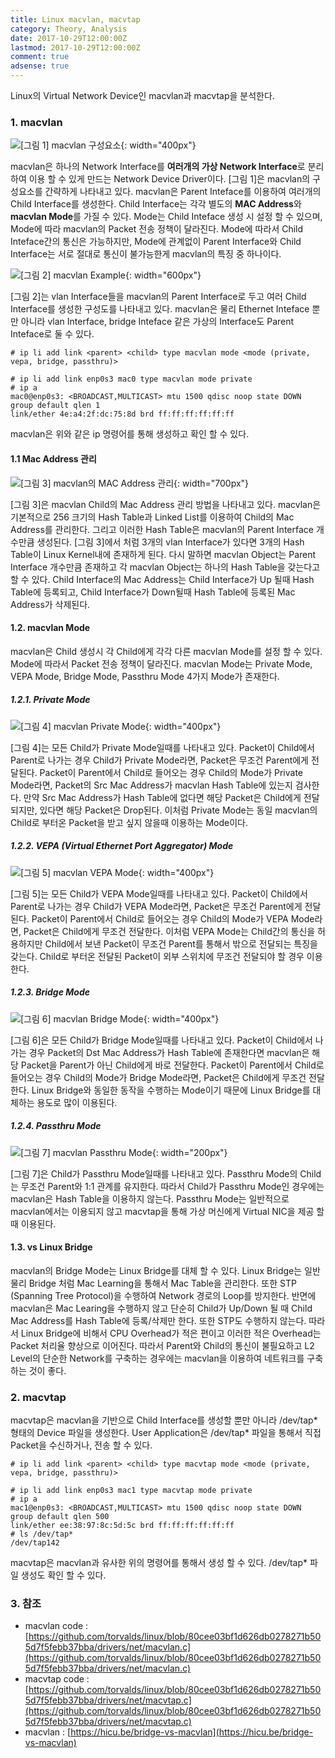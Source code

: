 ```yaml
---
title: Linux macvlan, macvtap
category: Theory, Analysis
date: 2017-10-29T12:00:00Z
lastmod: 2017-10-29T12:00:00Z
comment: true
adsense: true
---
```


Linux의 Virtual Network Device인 macvlan과 macvtap을 분석한다.

### 1. macvlan

![[그림 1] macvlan 구성요소]({{site.baseurl}}/images/theory_analysis/Linux_macvlan_macvtap/macvlan_Component.PNG){: width="400px"}

macvlan은 하나의 Network Interface를 **여러개의 가상 Network Interface**로 분리하여 이용 할 수 있게 만드는 Network Device Driver이다. [그림 1]은 macvlan의 구성요소를 간략하게 나타내고 있다. macvlan은 Parent Inteface를 이용하여 여러개의 Child Interface를 생성한다. Child Interface는 각각 별도의 **MAC Address**와 **macvlan Mode**를 가질 수 있다. Mode는 Child Inteface 생성 시 설정 할 수 있으며, Mode에 따라 macvlan의 Packet 전송 정책이 달라진다. Mode에 따라서 Child Inteface간의 통신은 가능하지만, Mode에 관계없이 Parent Interface와 Child Interface는 서로 절대로 통신이 불가능한게 macvlan의 특징 중 하나이다.

![[그림 2] macvlan Example]({{site.baseurl}}/images/theory_analysis/Linux_macvlan_macvtap/macvlan_Example.PNG){: width="600px"}

[그림 2]는 vlan Interface들을 macvlan의 Parent Interface로 두고 여러 Child Interface를 생성한 구성도를 나타내고 있다. macvlan은 물리 Ethernet Inteface 뿐만 아니라 vlan Interface, bridge Inteface 같은 가상의 Interface도 Parent Inteface로 둘 수 있다.

~~~
# ip li add link <parent> <child> type macvlan mode <mode (private, vepa, bridge, passthru)>
~~~

~~~
# ip li add link enp0s3 mac0 type macvlan mode private
# ip a
mac0@enp0s3: <BROADCAST,MULTICAST> mtu 1500 qdisc noop state DOWN group default qlen 1
link/ether 4e:a4:2f:dc:75:8d brd ff:ff:ff:ff:ff:ff
~~~

macvlan은 위와 같은 ip 명령어를 통해 생성하고 확인 할 수 있다.

#### 1.1 Mac Address 관리

![[그림 3] macvlan의 MAC Address 관리]({{site.baseurl}}/images/theory_analysis/Linux_macvlan_macvtap/macvlan_Address_Manage.PNG){: width="700px"}

[그림 3]은 macvlan Child의 Mac Address 관리 방법을 나타내고 있다. macvlan은 기본적으로 256 크기의 Hash Table과 Linked List를 이용하여 Child의 Mac Address를 관리한다. 그리고 이러한 Hash Table은 macvlan의 Parent Interface 개수만큼 생성된다. [그림 3]에서 처럼 3개의 vlan Interface가 있다면 3개의 Hash Table이 Linux Kernel내에 존재하게 된다. 다시 말하면 macvlan Object는 Parent Interface 개수만큼 존재하고 각 macvlan Object는 하나의 Hash Table을 갖는다고 할 수 있다. Child Interface의 Mac Address는 Child Interface가 Up 될때 Hash Table에 등록되고, Child Interface가 Down될때 Hash Table에 등록된 Mac Address가 삭제된다.

#### 1.2. macvlan Mode

macvlan은 Child 생성시 각 Child에게 각각 다른 macvlan Mode를 설정 할 수 있다. Mode에 따라서 Packet 전송 정책이 달라진다. macvlan Mode는 Private Mode, VEPA Mode, Bridge Mode, Passthru Mode 4가지 Mode가 존재한다.

##### 1.2.1. Private Mode

![[그림 4] macvlan Private Mode]({{site.baseurl}}/images/theory_analysis/Linux_macvlan_macvtap/macvlan_Private_Mode.PNG){: width="400px"}

[그림 4]는 모든 Child가 Private Mode일때를 나타내고 있다. Packet이 Child에서 Parent로 나가는 경우 Child가 Private Mode라면, Packet은 무조건 Parent에게 전달된다. Packet이 Parent에서 Child로 들어오는 경우 Child의 Mode가 Private Mode라면, Packet의 Src Mac Address가 macvlan Hash Table에 있는지 검사한다. 만약 Src Mac Address가 Hash Table에 없다면 해당 Packet은 Child에게 전달되지만, 있다면 해당 Packet은 Drop된다. 이처럼 Private Mode는 동일 macvlan의 Child로 부터온 Packet을 받고 싶지 않을때 이용하는 Mode이다.

##### 1.2.2. VEPA (Virtual Ethernet Port Aggregator) Mode

![[그림 5] macvlan VEPA Mode]({{site.baseurl}}/images/theory_analysis/Linux_macvlan_macvtap/macvlan_VEPA_Mode.PNG){: width="400px"}

[그림 5]는 모든 Child가 VEPA Mode일때를 나타내고 있다. Packet이 Child에서 Parent로 나가는 경우 Child가 VEPA Mode라면, Packet은 무조건 Parent에게 전달된다. Packet이 Parent에서 Child로 들어오는 경우 Child의 Mode가 VEPA Mode라면, Packet은 Child에게 무조건 전달한다. 이처럼 VEPA Mode는 Child간의 통신을 허용하지만 Child에서 보낸 Packet이 무조건 Parent를 통해서 밖으로 전달되는 특징을 갖는다. Child로 부터온 전달된 Packet이 외부 스위치에 무조건 전달되야 할 경우 이용한다.

##### 1.2.3. Bridge Mode

![[그림 6] macvlan Bridge Mode]({{site.baseurl}}/images/theory_analysis/Linux_macvlan_macvtap/macvlan_Bridge_Mode.PNG){: width="400px"}

[그림 6]은 모든 Child가 Bridge Mode일때를 나타내고 있다. Packet이 Child에서 나가는 경우 Packet의 Dst Mac Address가 Hash Table에 존재한다면 macvlan은 해당 Packet을 Parent가 아닌 Child에게 바로 전달한다. Packet이 Parent에서 Child로 들어오는 경우 Child의 Mode가 Bridge Mode라면, Packet은 Child에게 무조건 전달한다. Linux Bridge와 동일한 동작을 수행하는 Mode이기 때문에 Linux Bridge를 대체하는 용도로 많이 이용된다.

##### 1.2.4. Passthru Mode

![[그림 7] macvlan Passthru Mode]({{site.baseurl}}/images/theory_analysis/Linux_macvlan_macvtap/macvlan_Passthru_Mode.PNG){: width="200px"}

[그림 7]은 Child가 Passthru Mode일때를 나타내고 있다. Passthru Mode의 Child는 무조건 Parent와 1:1 관계를 유지한다. 따라서 Child가 Passthru Mode인 경우에는 macvlan은 Hash Table을 이용하지 않는다. Passthru Mode는 일반적으로 macvlan에서는 이용되지 않고 macvtap을 통해 가상 머신에게 Virtual NIC을 제공 할 때 이용된다.

#### 1.3. vs Linux Bridge

macvlan의 Bridge Mode는 Linux Bridge를 대체 할 수 있다. Linux Bridge는 일반 물리 Bridge 처럼 Mac Learning을 통해서 Mac Table을 관리한다. 또한 STP (Spanning Tree Protocol)을 수행하여 Network 경로의 Loop를 방지한다. 반면에 macvlan은 Mac Learing을 수행하지 않고 단순히 Child가 Up/Down 될 때 Child Mac Address를 Hash Table에 등록/삭제만 한다. 또한 STP도 수행하지 않는다. 따라서 Linux Bridge에 비해서 CPU Overhead가 적은 편이고 이러한 적은 Overhead는 Packet 처리율 향상으로 이어진다. 따라서 Parent와 Child의 통신이 불필요하고 L2 Level의 단순한 Network를 구축하는 경우에는 macvlan을 이용하여 네트워크를 구축하는 것이 좋다.

### 2. macvtap

macvtap은 macvlan을 기반으로 Child Interface를 생성할 뿐만 아니라 /dev/tap* 형태의 Device 파일을 생성한다. User Application은 /dev/tap* 파일을 통해서 직접 Packet을 수신하거나, 전송 할 수 있다.

~~~
# ip li add link <parent> <child> type macvtap mode <mode (private, vepa, bridge, passthru)>
~~~

~~~
# ip li add link enp0s3 mac1 type macvtap mode private
# ip a
mac1@enp0s3: <BROADCAST,MULTICAST> mtu 1500 qdisc noop state DOWN group default qlen 500
link/ether ee:38:97:8c:5d:5c brd ff:ff:ff:ff:ff:ff
# ls /dev/tap*
/dev/tap142
~~~

macvtap은 macvlan과 유사한 위의 명령어를 통해서 생성 할 수 있다. /dev/tap* 파일 생성도 확인 할 수 있다.

### 3. 참조

* macvlan code : [https://github.com/torvalds/linux/blob/80cee03bf1d626db0278271b505d7f5febb37bba/drivers/net/macvlan.c](https://github.com/torvalds/linux/blob/80cee03bf1d626db0278271b505d7f5febb37bba/drivers/net/macvlan.c)
* macvtap code : [https://github.com/torvalds/linux/blob/80cee03bf1d626db0278271b505d7f5febb37bba/drivers/net/macvtap.c](https://github.com/torvalds/linux/blob/80cee03bf1d626db0278271b505d7f5febb37bba/drivers/net/macvtap.c)
* macvlan : [https://hicu.be/bridge-vs-macvlan](https://hicu.be/bridge-vs-macvlan)
